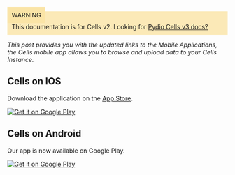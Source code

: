 
<div style="background-color: #fbe9b7;font-size: 14px;">
<span style="background-color: #fae4a6;padding: 10px;">WARNING</span>
<span style="padding: 10px;display: inline-block;">This documentation is for Cells v2. Looking for <a href="https://pydio.com/en/docs/cells/v3/quick-start">Pydio Cells v3 docs?</a></span>
</div>




_This post provides you with the updated links to the Mobile Applications, the Cells mobile app allows you to browse and upload data to your Cells Instance._

## Cells on IOS

Download the application on the [App Store](https://apps.apple.com/fr/app/pydio/id1109419882?l=en).


<a href="https://apps.apple.com/fr/app/pydio/id1109419882?l=en">
    <img alt="Get it on Google Play" src="/sites/default/files/git-importer/admin-guide-cells-v2/images/1_quick_start/app-store-badge.png" style="border:0 !important;" />
</a>

## Cells on Android

Our app is now available on Google Play.

<a href="https://play.google.com/store/apps/details?id=com.pydio.android.Client">
    <img alt="Get it on Google Play" src="/sites/default/files/git-importer/admin-guide-cells-v2/images/1_quick_start/google-play-badge.png" style="border:0 !important;"/>
</a>